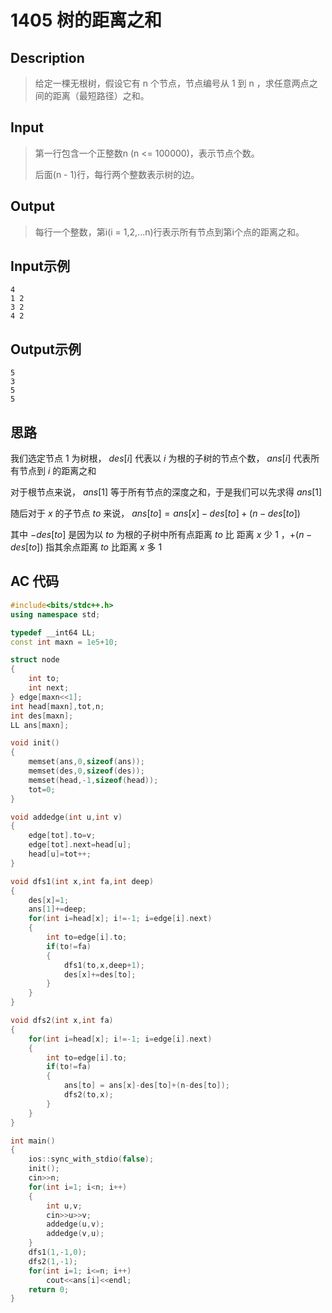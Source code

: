 # 1405 树的距离之和

## **Description**

> 给定一棵无根树，假设它有 n 个节点，节点编号从 1 到 n ，求任意两点之间的距离（最短路径）之和。



## **Input**

> 第一行包含一个正整数n (n <= 100000)，表示节点个数。
>
> 后面(n - 1)行，每行两个整数表示树的边。



## **Output**

> 每行一个整数，第i(i = 1,2,...n)行表示所有节点到第i个点的距离之和。



## **Input示例**

    4
    1 2
    3 2
    4 2



## **Output示例**

    5
    3
    5
    5



## **思路**

我们选定节点 $1$ 为树根， $des[i]$ 代表以 $i$ 为根的子树的节点个数， $ans[i]$ 代表所有节点到 $i$ 的距离之和

对于根节点来说， $ans[1]$ 等于所有节点的深度之和，于是我们可以先求得 $ans[1]$ 

随后对于 $x$ 的子节点 $to$ 来说， $ans[to]=ans[x]-des[to]+(n-des[to])$

其中 $-des[to]$ 是因为以 $to$ 为根的子树中所有点距离 $to$ 比 距离 $x$ 少 $1$ ，$+(n-des[to])$ 指其余点距离 $to$ 比距离 $x$ 多 $1$



## **AC 代码**

```cpp
#include<bits/stdc++.h>
using namespace std;

typedef __int64 LL;
const int maxn = 1e5+10;

struct node
{
    int to;
    int next;
} edge[maxn<<1];
int head[maxn],tot,n;
int des[maxn];
LL ans[maxn];

void init()
{
    memset(ans,0,sizeof(ans));
    memset(des,0,sizeof(des));
    memset(head,-1,sizeof(head));
    tot=0;
}

void addedge(int u,int v)
{
    edge[tot].to=v;
    edge[tot].next=head[u];
    head[u]=tot++;
}

void dfs1(int x,int fa,int deep)
{
    des[x]=1;
    ans[1]+=deep;
    for(int i=head[x]; i!=-1; i=edge[i].next)
    {
        int to=edge[i].to;
        if(to!=fa)
        {
            dfs1(to,x,deep+1);
            des[x]+=des[to];
        }
    }
}

void dfs2(int x,int fa)
{
    for(int i=head[x]; i!=-1; i=edge[i].next)
    {
        int to=edge[i].to;
        if(to!=fa)
        {
            ans[to] = ans[x]-des[to]+(n-des[to]);
            dfs2(to,x);
        }
    }
}

int main()
{
    ios::sync_with_stdio(false);
    init();
    cin>>n;
    for(int i=1; i<n; i++)
    {
        int u,v;
        cin>>u>>v;
        addedge(u,v);
        addedge(v,u);
    }
    dfs1(1,-1,0);
    dfs2(1,-1);
    for(int i=1; i<=n; i++)
        cout<<ans[i]<<endl;
    return 0;
}
```

